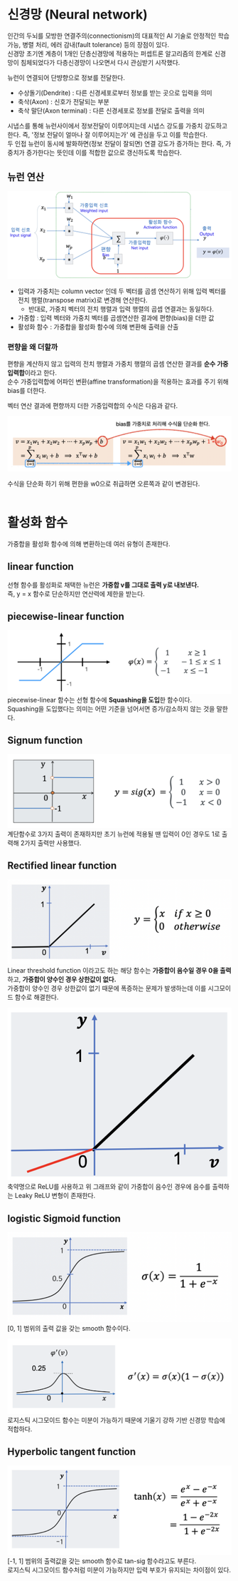 # 신경망 (Neural network)

인간의 두뇌를 모방한 연결주의(connectionism)의 대표적인 AI 기술로 안정적인 학습 가능, 병렬 처리, 에러 감내(fault tolerance) 등의 장점이 있다.<br>
신경망 초기엔 계층이 1개인 단층신경망에 적용하는 퍼셉트론 알고리즘의 한계로 신경망이 침체되었다가 다층신경망이 나오면서 다시 관심받기 시작했다.<br>

뉴런이 연결되어 단뱡향으로 정보를 전달한다.

- 수상돌기(Dendrite) : 다른 신경세포로부터 정보를 받는 곳으로 입력을 의미
- 축삭(Axon) : 신호가 전달되는 부분
- 축삭 말단(Axon terminal) : 다른 신경세포로 정보를 전달로 출력을 의미

시냅스를 통해 뉴런사이에서 정보전달이 이루어지는데 시냅스 강도를 가중치 강도하고 한다. 즉, '정보 전달이 얼마나 잘 이루어지는가' 에 관심을 두고 이를 학습한다.<br>
두 인접 뉴런이 동시에 발화하면(정보 전달이 잘되면) 연결 강도가 증가하는 한다. 즉, 가중치가 증가한다는 뜻인데 이를 적합한 값으로 갱신하도록 학습한다.<br>

## 뉴런 연산

![png](/_img/ml/nn.png) <br>

- 입력과 가중치는 column vector 인데 두 벡터를 곱셈 연산하기 위해 입력 벡터를 전치 행렬(transpose matrix)로 변경해 연산한다.
  - 반대로, 가중치 벡터의 전치 행렬과 입력 행렬의 곱셉 연결과는 동일하다.
- 가중합 : 입력 벡터와 가중치 벡터를 곱셈연산한 결과에 편향(bias)을 더한 값
- 활성화 함수 : 가중합을 활성화 함수에 의해 변환해 출력을 산출

### 편향을 왜 더할까

편향을 계산하지 않고 입력의 전치 행렬과 가중치 행렬의 곱셈 연산한 결과를 **순수 가중입력합**이라고 한다.<br>
순수 가중입력합에 어파인 변환(affine transformation)을 적용하는 효과를 주기 위해 bias를 더한다.<br>

벡터 연산 결과에 편향까지 더한 가중입력합의 수식은 다음과 같다.<br>

![png](/_img/ml/weighted_sum.png) <br>

수식을 단순화 하기 위해 편한을 w0으로 취급하면 오른쪽과 같이 변경된다.<br><br>

# 활성화 함수

가중합을 활성화 함수에 의해 변환하는데 여러 유형이 존재한다.<br>

## linear function

선형 함수를 활성화로 채택한 뉴런은 **가중합 v를 그대로 출력 y로 내보낸다.**<br>
즉, y = x 함수로 단순하지만 연산력에 제한을 받는다.<br>

## piecewise-linear function

![png](/_img/ml/piecewise_linear_function.png) <br>
piecewise-linear 함수는 선형 함수에 **Squashing을 도입**한 함수이다.<br>
Squashing을 도입했다는 의미는 어떤 기준을 넘어서면 증가/감소하지 않는 것을 말한다.<br>

## Signum function

![png](/_img/ml/signum_function.png) <br>
계단함수로 3가지 출력이 존재하지만 초기 뉴런에 적용될 땐 입력이 0인 경우도 1로 출력해 2가지 출력만 사용했다.<br>

## Rectified linear function

![png](/_img/ml/rectified_linear_function.png) <br>
Linear threshold function 이라고도 하는 해당 함수는 **가중합이 음수일 경우 0을 출력**하고, **가중합이 양수인 경우 상한값이 없다.**<br>
가중합이 양수인 경우 상한값이 없기 때문에 폭증하는 문제가 발생하는데 이를 시그모이드 함수로 해결한다.<br>

![png](/_img/ml/leaky_relu.png) <br>
축약명으로 ReLU를 사용하고 위 그래프와 같이 가중합이 음수인 경우에 음수를 출력하는 Leaky ReLU 변형이 존재한다.<br>

## logistic Sigmoid function

![png](/_img/ml/sigmoid_function.png) <br>
[0, 1] 범위의 출력 값을 갖는 smooth 함수이다.<br>

![png](/_img/ml/sigmoid_function_differentiation.png) <br>
로지스틱 시그모이드 함수는 미분이 가능하기 때문에 기울기 강하 기반 신경망 학습에 적합하다.<br>

## Hyperbolic tangent function

![png](/_img/ml/tan_sig_function.png) <br>
[-1, 1] 범위의 출력값을 갖는 smooth 함수로 tan-sig 함수라고도 부른다.<br>
로지스틱 시그모이드 함수처럼 미분이 가능하지만 입력 부호가 유지되는 차이점이 있다.<br>